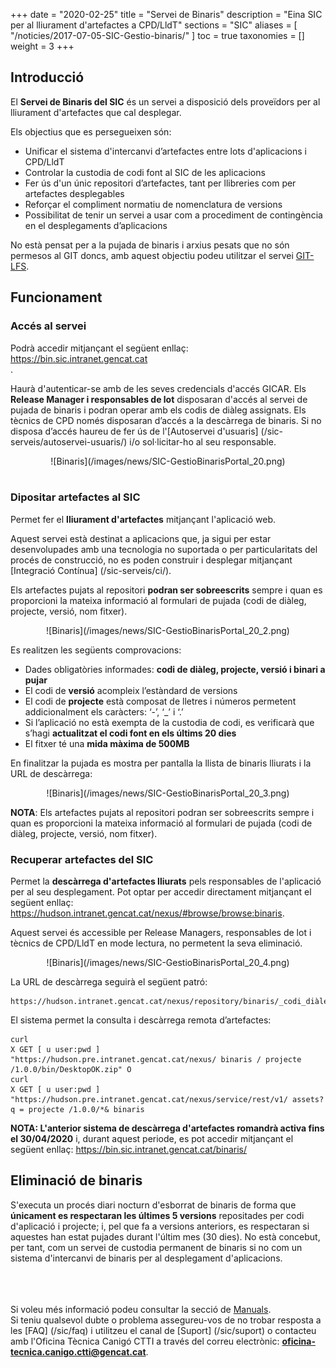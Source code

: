 +++
date = "2020-02-25"
title = "Servei de Binaris"
description = "Eina SIC per al lliurament d'artefactes a CPD/LldT"
sections = "SIC"
aliases = [
  "/noticies/2017-07-05-SIC-Gestio-binaris/"
]
toc = true
taxonomies = []
weight = 3
+++

## Introducció

El **Servei de Binaris del SIC** és un servei a disposició dels proveïdors per al lliurament d'artefactes que cal desplegar.

Els objectius que es persegueixen són:

* Unificar el sistema d'intercanvi d’artefactes entre lots d'aplicacions i CPD/LldT
* Controlar la custodia de codi font al SIC de les aplicacions
* Fer ús d'un únic repositori d’artefactes, tant per llibreries com per artefactes desplegables
* Reforçar el compliment normatiu de nomenclatura de versions
* Possibilitat de tenir un servei a usar com a procediment de contingència en el desplegaments d’aplicacions

No està pensat per a la pujada de binaris i arxius pesats que no són permesos al GIT doncs, amb aquest objectiu podeu
utilitzar el servei [GIT-LFS](/howtos/2019-10-09-sic-Howto-Git-lfs/).

## Funcionament

### Accés al servei

Podrà accedir mitjançant el següent enllaç: https://bin.sic.intranet.gencat.cat <br/>.

Haurà d'autenticar-se amb de les seves credencials d'accés GICAR. Els **Release Manager i responsables de lot** disposaran
d'accés al servei de pujada de binaris i podran operar amb els codis de diàleg assignats. Els tècnics de CPD només disposaran d’accés a la descàrrega de binaris.
Si no disposa d’accés haureu de fer ús de l'[Autoservei d'usuaris] (/sic-serveis/autoservei-usuaris/) i/o sol·licitar-ho al seu responsable.

<CENTER>![Binaris](/images/news/SIC-GestioBinarisPortal_20.png)</center>
<br/>

### Dipositar artefactes al SIC

Permet fer el **lliurament d'artefactes** mitjançant l'aplicació web.

Aquest servei està destinat a aplicacions que, ja sigui per estar desenvolupades amb una tecnologia no suportada o per particularitats del
procés de construcció, no es poden construir i desplegar mitjançant [Integració Contínua] (/sic-serveis/ci/). <br/>

Els artefactes pujats al repositori **podran ser sobreescrits** sempre i quan es proporcioni la mateixa
informació al formulari de pujada (codi de diàleg, projecte, versió, nom fitxer).

<CENTER>![Binaris](/images/news/SIC-GestioBinarisPortal_20_2.png)</center>


Es realitzen les següents comprovacions:

* Dades obligatòries informades: **codi de diàleg, projecte, versió i binari a pujar**
* El codi de **versió** acompleix l’estàndard de versions
* El codi de **projecte** està composat de lletres i números permetent addicionalment els caràcters: ‘-’, ‘_’ i ‘.’
* Si l’aplicació no està exempta de la custodia de codi, es verificarà que s’hagi **actualitzat el codi font en els últims 20 dies**
* El fitxer té una **mida màxima de 500MB**


En finalitzar la pujada es mostra per pantalla la llista de binaris lliurats i la URL de descàrrega:

<CENTER>![Binaris](/images/news/SIC-GestioBinarisPortal_20_3.png)</center>


**NOTA**: Els artefactes pujats al repositori podran ser sobreescrits sempre i quan es proporcioni la mateixa
informació al formulari de pujada (codi de diàleg, projecte, versió, nom fitxer).

### Recuperar artefactes del SIC

Permet la **descàrrega d'artefactes lliurats** pels responsables de l'aplicació per al seu desplegament. Pot optar per accedir
directament mitjançant el següent enllaç: https://hudson.intranet.gencat.cat/nexus/#browse/browse:binaris.

Aquest servei és accessible per Release Managers, responsables de lot i tècnics de CPD/LldT en mode lectura, no permetent la seva eliminació.

<CENTER>![Binaris](/images/news/SIC-GestioBinarisPortal_20_4.png)</center>


La URL de descàrrega seguirà el següent patró:
```
https://hudson.intranet.gencat.cat/nexus/repository/binaris/_codi_diàleg_/_projecte_/_versió_/_artefacte_
```


El sistema permet la consulta i descàrrega remota d’artefactes:

```
curl
X GET [ u user:pwd ]
"https://hudson.pre.intranet.gencat.cat/nexus/ binaris / projecte /1.0.0/bin/DesktopOK.zip" O
curl
X GET [ u user:pwd ]
"https://hudson.pre.intranet.gencat.cat/nexus/service/rest/v1/ assets?q = projecte /1.0.0/*& binaris
```


**NOTA: L'anterior sistema de descàrrega d'artefactes romandrà activa fins el 30/04/2020** i, durant aquest periode, es pot accedir mitjançant
el següent enllaç: https://bin.sic.intranet.gencat.cat/binaris/ <br/>

## Eliminació de binaris

S'executa un procés diari nocturn d'esborrat de binaris de forma que **únicament es respectaran les últimes 5 versions** repositades per codi
d'aplicació i projecte; i, pel que fa a versions anteriors, es respectaran si aquestes han estat pujades durant l'últim mes (30 dies). No està concebut, per tant, com un servei de custodia permanent de binaris si no com un sistema d'intercanvi de binaris per al desplegament d'aplicacions.

<br/><br/><br/>
Si voleu més informació podeu consultar la secció de [Manuals](/sic/manuals/). <br/>
Si teniu qualsevol dubte o problema assegureu-vos de no trobar resposta a les [FAQ] (/sic/faq) i utilitzeu el canal de [Suport] (/sic/suport) o
contacteu amb l'Oficina Tècnica Canigó CTTI a través del correu electrònic: **oficina-tecnica.canigo.ctti@gencat.cat**.